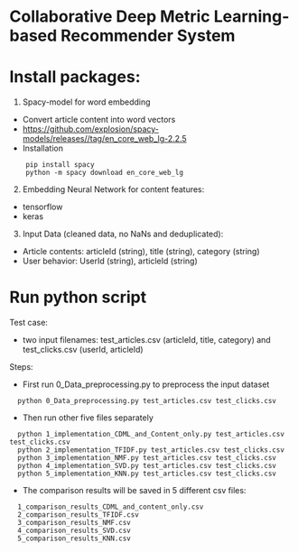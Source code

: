 # Collaborative Deep Metric Learning-based Recommender System

# Install packages:

1. Spacy-model for word embedding
  - Convert article content into word vectors
  - https://github.com/explosion/spacy-models/releases//tag/en_core_web_lg-2.2.5
  - Installation

``` 
    pip install spacy
    python -m spacy download en_core_web_lg
```  

2. Embedding Neural Network for content features:
  - tensorflow
  - keras
  
3. Input Data (cleaned data, no NaNs and deduplicated):
  - Article contents: articleId (string), title (string), category (string)
  - User behavior: UserId (string), articleId (string)


# Run python script

Test case:
  - two input filenames: test_articles.csv (articleId, title, category) and test_clicks.csv (userId, articleId)

Steps:

  - First run 0_Data_preprocessing.py to preprocess the input dataset
```
  python 0_Data_preprocessing.py test_articles.csv test_clicks.csv
```
  - Then run other five files separately
```
  python 1_implementation_CDML_and_Content_only.py test_articles.csv test_clicks.csv
  python 2_implementation_TFIDF.py test_articles.csv test_clicks.csv
  python 3_implementation_NMF.py test_articles.csv test_clicks.csv
  python 4_implementation_SVD.py test_articles.csv test_clicks.csv
  python 5_implementation_KNN.py test_articles.csv test_clicks.csv
``` 

  - The comparison results will be saved in 5 different csv files:
```
  1_comparison_results_CDML_and_content_only.csv
  2_comparison_results_TFIDF.csv
  3_comparison_results_NMF.csv
  4_comparison_results_SVD.csv
  5_comparison_results_KNN.csv
```

